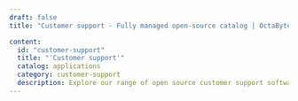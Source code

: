 ```yaml
---
draft: false
title: "Customer support - Fully managed open-source catalog | OctaByte.io"

content:
  id: "customer-support"
  title: "'Customer support'"
  catalog: applications
  category: customer-support
  description: Explore our range of open source customer support software on OctaByte. We handle installation, backup, updates, support, and maintenance, ensuring a seamless user assistance experience for your customer support operations.
---
```

